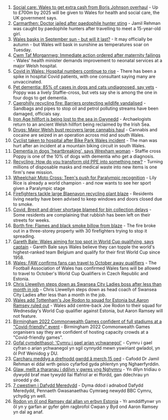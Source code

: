 1. [Social care: Wales to get extra cash from Boris Johnson overhaul](https://www.bbc.co.uk/news/uk-wales-politics-58474786?at_medium=RSS&at_campaign=KARANGA) - Up to £700m by 2025 will be given to Wales for health and social care, the UK government says.
2. [Carmarthen: Doctor jailed after paedophile hunter sting](https://www.bbc.co.uk/news/uk-wales-58472335?at_medium=RSS&at_campaign=KARANGA) - Jamil Rehman was caught by paedophile hunters after travelling to meet a 15-year-old girl.
3. [Wales basks in September sun - but will it last?](https://www.bbc.co.uk/news/uk-wales-58473018?at_medium=RSS&at_campaign=KARANGA) - It may officially be autumn - but Wales will bask in sunshine as temperatures soar on Tuesday.
4. [Cwm Taf Morgannwg: Immediate action ordered after maternity failings](https://www.bbc.co.uk/news/uk-wales-58473026?at_medium=RSS&at_campaign=KARANGA) - Wales' health minister demands improvement to neonatal services at a major Welsh hospital.
5. [Covid in Wales: Hospital numbers continue to rise](https://www.bbc.co.uk/news/uk-wales-58475641?at_medium=RSS&at_campaign=KARANGA) - There has been a spike in hospital Covid patients, with one consultant saying many are unvaccinated.
6. [Pet dementia: 85% of cases in dogs and cats undiagnosed, say vets](https://www.bbc.co.uk/news/uk-wales-58465588?at_medium=RSS&at_campaign=KARANGA) - Poppy was a lively Staffie-cross, but vets say she is among the one in four dogs to get dementia.
7. [Caerphilly recycling fire: Barriers protecting wildlife vandalised](https://www.bbc.co.uk/news/uk-wales-58472327?at_medium=RSS&at_campaign=KARANGA) - Sandbags and pipes to stop oil and petrol polluting streams have been damaged, officials say.
8. [Iron Age hillfort is being lost to the sea in Gwynedd](https://www.bbc.co.uk/news/uk-wales-58477909?at_medium=RSS&at_campaign=KARANGA) - Archaelogists return to an ancient Welsh hillfort being reclaimed by the Irish Sea.
9. [Drugs: Major Welsh bust recovers large cannabis haul](https://www.bbc.co.uk/news/uk-wales-58477906?at_medium=RSS&at_campaign=KARANGA) - Cannabis and cocaine are seized in an operation across mid and south Wales.
10. [Cyclist taken to hospital after Bike Park Wales incident](https://www.bbc.co.uk/news/uk-wales-58472326?at_medium=RSS&at_campaign=KARANGA) - The man was hurt after an incident at a mountain biking circuit in south Wales.
11. [Dementia in dogs 'heartbreaking', says Wrexham woman](https://www.bbc.co.uk/news/uk-wales-58470012?at_medium=RSS&at_campaign=KARANGA) - Staffie cross Poppy is one of the 10% of dogs with dementia who get a diagnosis.
12. [Recycling: How do you transform old PPE into something new?](https://www.bbc.co.uk/news/uk-wales-58453247?at_medium=RSS&at_campaign=KARANGA) - Turning millions of disposable masks and medical waste into new items is one firm's new mission.
13. [Wheelchair Moto Cross: Teen's push for Paralympic recognition](https://www.bbc.co.uk/news/uk-wales-58460956?at_medium=RSS&at_campaign=KARANGA) - Lily Rice is already a world champion - and now wants to see her sport given a Paralympic stage
14. [Firefighters tackle large Blaenavon recycling plant blaze](https://www.bbc.co.uk/news/uk-wales-58454122?at_medium=RSS&at_campaign=KARANGA) - Residents living nearby have been advised to keep windows and doors closed due to smoke.
15. [Covid, Brexit and driver shortage blamed for bin collection delays](https://www.bbc.co.uk/news/uk-wales-58440236?at_medium=RSS&at_campaign=KARANGA) - Some residents are complaining that rubbish has been left on their streets for weeks.
16. [Borth fire: Flames and black smoke billow from blaze](https://www.bbc.co.uk/news/uk-wales-58439504?at_medium=RSS&at_campaign=KARANGA) - The fire broke out in a three-storey property with 30 firefighters trying to stop it spreading.
17. [Gareth Bale: Wales aiming for top spot in World Cup qualifying, says captain](https://www.bbc.co.uk/sport/football/58474986?at_medium=RSS&at_campaign=KARANGA) - Gareth Bale says Wales believe they can topple the world's highest-ranked team Belgium and qualify for their first World Cup since 1958.
18. [Wales: FAW confirms fans can travel to October away qualifiers](https://www.bbc.co.uk/sport/football/58471928?at_medium=RSS&at_campaign=KARANGA) - The Football Association of Wales has confirmed Wales fans will be allowed to travel to October's World Cup Qualifiers in Czech Republic and Estonia.
19. [Chris Llewellyn steps down as Swansea City Ladies boss after less than month in job](https://www.bbc.co.uk/sport/football/58480118?at_medium=RSS&at_campaign=KARANGA) - Chris Llewellyn steps down as head coach of Swansea City Ladies after less than a month in the job.
20. [Wales add Tottenham's Joe Rodon to squad for Estonia but Aaron Ramsey ruled out](https://www.bbc.co.uk/sport/football/58463428?at_medium=RSS&at_campaign=KARANGA) - Wales add centre-back Joe Rodon to their squad for Wednesday's World Cup qualifier against Estonia, but Aaron Ramsey will not feature.
21. [Birmingham 2022 Commonwealth Games confident of full stadiums at a "Covid-friendly" event](https://www.bbc.co.uk/sport/commonwealth-games/58474651?at_medium=RSS&at_campaign=KARANGA) - Birmingham 2022 Commonwealth Games organisers say they are confident of hosting capacity crowds at a "Covid-friendly games".
22. [Gofal cymdeithasol: 'Cymru i gael arian ychwanegol'](https://www.bbc.co.uk/newyddion/58468358?at_medium=RSS&at_campaign=KARANGA) - Cymru i gael cyfran o arian ychwanegol yn sgil cynnydd mewn yswiriant gwladol, yn ôl Prif Weinidog y DU.
23. [Carcharu meddyg a drefnodd gwrdd â merch 15 oed](https://www.bbc.co.uk/newyddion/58477090?at_medium=RSS&at_campaign=KARANGA) - Cafodd Dr Jamil Rehman ei ddal wrth geisio cyfarfod gyda phlentyn yng Nghaerfyrddin.
24. [Glaw, mellt a tharanau i ddilyn y gwres yng Nghymru](https://www.bbc.co.uk/newyddion/58474000?at_medium=RSS&at_campaign=KARANGA) - Yn dilyn tridiau o dywydd braf mae tywydd llai ffafriol ar ei ffordd, gan ddechrau yn siroedd y de.
25. [7 cwestiwn i Dafydd Meredydd](https://www.bbc.co.uk/newyddion/58474678?at_medium=RSS&at_campaign=KARANGA) - Dyma ddod i adnabod Dafydd Meredydd, Pennaeth Gwasanaethau Cymraeg newydd BBC Cymru, ychydig yn well.
26. [Rodon yn ôl ond Ramsey dal allan yn erbyn Estonia](https://www.bbc.co.uk/newyddion/58466490?at_medium=RSS&at_campaign=KARANGA) - Yr amddiffynwr yn ôl yn y garfan ar gyfer gêm ragbrofol Cwpan y Byd ond Aaron Ramsey yn dal ag anaf.
